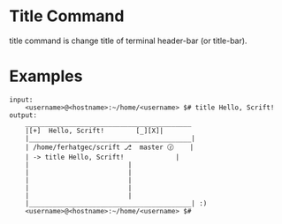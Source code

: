 # Title Command

title command is change title of terminal header-bar (or title-bar).

# Examples 

```
input:
    <username>@<hostname>:~/home/<username> $# title Hello, Scrift!
output:
    __________________________________________
    |[+]  Hello, Scrift! 		[_][X]| 
    |_________________________________________|
    | /home/ferhatgec/scrift ⎇  master 🕜    |
    | -> title Hello, Scrift!		      |
    |					      |
    |  					      |
    |					      |
    |					      |
    |					      |
    |_________________________________________|	:)
    <username>@<hostname>:~/home/<username> $#
```
